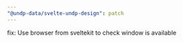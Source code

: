 ```yaml
---
"@undp-data/svelte-undp-design": patch
---
```


fix: Use browser from sveltekit to check window is available
